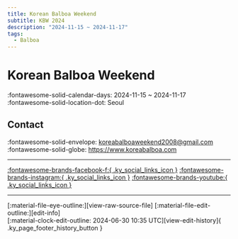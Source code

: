 ```yaml
---
title: Korean Balboa Weekend
subtitle: KBW 2024
description: "2024-11-15 ~ 2024-11-17"
tags:
  - Balboa
---
```


# Korean Balboa Weekend 

:fontawesome-solid-calendar-days: 2024-11-15 ~ 2024-11-17  
:fontawesome-solid-location-dot: Seoul  

## Contact

:fontawesome-solid-envelope: <koreabalboaweekend2008@gmail.com>  
:fontawesome-solid-globe: <https://www.koreabalboa.com>  

---

 [:fontawesome-brands-facebook-f:{ .ky_social_links_icon }](https://www.facebook.com/KoreaBalboaWeekend) [:fontawesome-brands-instagram:{ .ky_social_links_icon }](https://instagram.com/balboa_seoul) [:fontawesome-brands-youtube:{ .ky_social_links_icon }](https://youtube.com/TheBalboaKorea)

---

<div class="ky_page_footer" markdown>
<div class="ky_page_footer_trailing" markdown="span">
[:material-file-eye-outline:][view-raw-source-file]
[:material-file-edit-outline:][edit-info]
</div>
<div class="ky_page_footer_leading" markdown="span">
[:material-clock-edit-outline: 2024-06-30 10:35 UTC][view-edit-history]{ .ky_page_footer_history_button }
</div>
</div>

[view-raw-source-file]: https://github.com/swingdance/events/blob/main/2024/ko_KR/korean-balboa-weekend-2024.json "View Raw Source File"
[edit-info]: https://github.com/swingdance/events/issues/new?assignees=&labels=update+event&projects=&template=03-update_entity.yml&title=Update%20Event%3A%202024%2Fko_KR%20%E2%80%A2%20Korean%20Balboa%20Weekend&region=ko_KR&year=2024&id=korean-balboa-weekend-2024&name=Korean%20Balboa%20Weekend&org_id= "Edit Info"

[view-edit-history]: https://github.com/swingdance/events/commits/main/2024/ko_KR/korean-balboa-weekend-2024.json "View Edit History"
